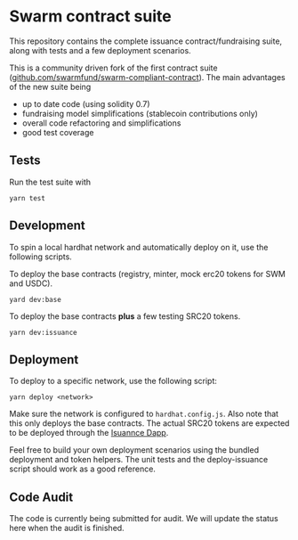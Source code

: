# Swarm contract suite

This repository contains the complete issuance contract/fundraising suite, along with tests
and a few deployment scenarios.

This is a community driven fork of the first contract suite ([github.com/swarmfund/swarm-compliant-contract](https://github.com/swarmfund/swarm-compliant-contract)). The main advantages of the new suite being

- up to date code (using solidity 0.7)
- fundraising model simplifications (stablecoin contributions only)
- overall code refactoring and simplifications
- good test coverage

## Tests

Run the test suite with

    yarn test

## Development

To spin a local hardhat network and automatically deploy on it, use the following scripts.

To deploy the base contracts (registry, minter, mock erc20 tokens for SWM and USDC).

    yard dev:base

To deploy the base contracts **plus** a few testing SRC20 tokens.

    yarn dev:issuance

## Deployment

To deploy to a specific network, use the following script:

    yarn deploy <network>

Make sure the network is configured to `hardhat.config.js`. Also note that this only deploys the
base contracts. The actual SRC20 tokens are expected to be deployed through the
[Isuannce Dapp](https://github.com/my-swarm/issuance).

Feel free to build your own deployment scenarios using the bundled deployment and token helpers.
The unit tests and the deploy-issuance script should work as a good reference.

## Code Audit

The code is currently being submitted for audit. We will update the status here when the audit is finished.
